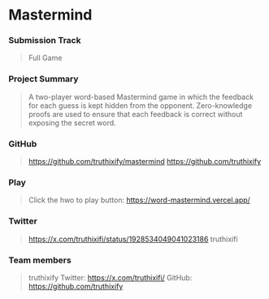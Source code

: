 # Mastermind

### Submission Track
> Full Game

### Project Summary
> A two-player word-based Mastermind game in which the feedback for each guess is kept hidden from the opponent. Zero-knowledge proofs are used to ensure that each feedback is correct without exposing the secret word.

### GitHub
> https://github.com/truthixify/mastermind
> https://github.com/truthixify

### Play
> Click the hwo to play button: https://word-mastermind.vercel.app/

### Twitter
> https://x.com/truthixifi/status/1928534049041023186
> truthixifi

### Team members
> truthixify
> Twitter: https://x.com/truthixifi/
> GitHub: https://github.com/truthixify
